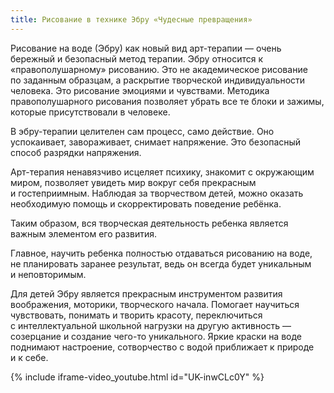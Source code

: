 ```yaml
---
title: Рисование в технике Эбру «Чудесные превращения» 
---
```

Рисование на воде (Эбру) как новый вид арт-терапии — очень бережный и безопасный метод терапии. Эбру относится
к «правополушарному» рисованию. Это не академическое рисование по заданным образцам, а раскрытие творческой
индивидуальности человека. Это рисование эмоциями и чувствами. Методика правополушарного рисования позволяет убрать
все те блоки и зажимы, которые присутствовали в человеке.

В эбру-терапии целителен сам процесс, само действие. Оно успокаивает, завораживает, снимает напряжение. Это безопасный
способ разрядки напряжения.

Арт-терапия ненавязчиво исцеляет психику, знакомит с окружающим миром, позволяет увидеть мир вокруг себя прекрасным
и гостеприимным. Наблюдая за творчеством детей, можно оказать необходимую помощь и скорректировать поведение ребёнка.

Таким образом, вся творческая деятельность ребенка является важным элементом его развития.

Главное, научить ребенка полностью отдаваться рисованию на воде, не планировать заранее результат, ведь он всегда будет
уникальным и неповторимым.

Для детей Эбру является прекрасным инструментом развития воображения, моторики, творческого начала. Помогает научиться
чувствовать, понимать и творить красоту, переключиться с интеллектуальной школьной нагрузки на другую активность —
созерцание и создание чего-то уникального. Яркие краски на воде поднимают настроение, сотворчество с водой приближает
к природе и к себе. 

{% include iframe-video_youtube.html id="UK-inwCLc0Y" %}
